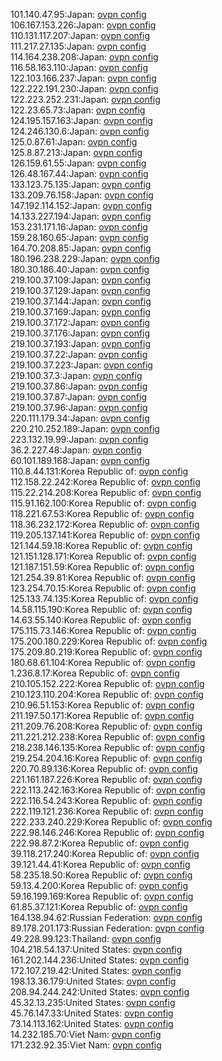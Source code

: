 101.140.47.95:Japan: [ovpn config](vpn/101_140_47_95.ovpn)  
106.167.153.226:Japan: [ovpn config](vpn/106_167_153_226.ovpn)  
110.131.117.207:Japan: [ovpn config](vpn/110_131_117_207.ovpn)  
111.217.27.135:Japan: [ovpn config](vpn/111_217_27_135.ovpn)  
114.164.238.208:Japan: [ovpn config](vpn/114_164_238_208.ovpn)  
116.58.163.110:Japan: [ovpn config](vpn/116_58_163_110.ovpn)  
122.103.166.237:Japan: [ovpn config](vpn/122_103_166_237.ovpn)  
122.222.191.230:Japan: [ovpn config](vpn/122_222_191_230.ovpn)  
122.223.252.231:Japan: [ovpn config](vpn/122_223_252_231.ovpn)  
122.23.65.73:Japan: [ovpn config](vpn/122_23_65_73.ovpn)  
124.195.157.163:Japan: [ovpn config](vpn/124_195_157_163.ovpn)  
124.246.130.6:Japan: [ovpn config](vpn/124_246_130_6.ovpn)  
125.0.87.61:Japan: [ovpn config](vpn/125_0_87_61.ovpn)  
125.8.87.213:Japan: [ovpn config](vpn/125_8_87_213.ovpn)  
126.159.61.55:Japan: [ovpn config](vpn/126_159_61_55.ovpn)  
126.48.167.44:Japan: [ovpn config](vpn/126_48_167_44.ovpn)  
133.123.75.135:Japan: [ovpn config](vpn/133_123_75_135.ovpn)  
133.209.76.158:Japan: [ovpn config](vpn/133_209_76_158.ovpn)  
147.192.114.152:Japan: [ovpn config](vpn/147_192_114_152.ovpn)  
14.133.227.194:Japan: [ovpn config](vpn/14_133_227_194.ovpn)  
153.231.171.16:Japan: [ovpn config](vpn/153_231_171_16.ovpn)  
159.28.160.65:Japan: [ovpn config](vpn/159_28_160_65.ovpn)  
164.70.208.85:Japan: [ovpn config](vpn/164_70_208_85.ovpn)  
180.196.238.229:Japan: [ovpn config](vpn/180_196_238_229.ovpn)  
180.30.186.40:Japan: [ovpn config](vpn/180_30_186_40.ovpn)  
219.100.37.109:Japan: [ovpn config](vpn/219_100_37_109.ovpn)  
219.100.37.129:Japan: [ovpn config](vpn/219_100_37_129.ovpn)  
219.100.37.144:Japan: [ovpn config](vpn/219_100_37_144.ovpn)  
219.100.37.169:Japan: [ovpn config](vpn/219_100_37_169.ovpn)  
219.100.37.172:Japan: [ovpn config](vpn/219_100_37_172.ovpn)  
219.100.37.176:Japan: [ovpn config](vpn/219_100_37_176.ovpn)  
219.100.37.193:Japan: [ovpn config](vpn/219_100_37_193.ovpn)  
219.100.37.22:Japan: [ovpn config](vpn/219_100_37_22.ovpn)  
219.100.37.223:Japan: [ovpn config](vpn/219_100_37_223.ovpn)  
219.100.37.3:Japan: [ovpn config](vpn/219_100_37_3.ovpn)  
219.100.37.86:Japan: [ovpn config](vpn/219_100_37_86.ovpn)  
219.100.37.87:Japan: [ovpn config](vpn/219_100_37_87.ovpn)  
219.100.37.96:Japan: [ovpn config](vpn/219_100_37_96.ovpn)  
220.111.179.34:Japan: [ovpn config](vpn/220_111_179_34.ovpn)  
220.210.252.189:Japan: [ovpn config](vpn/220_210_252_189.ovpn)  
223.132.19.99:Japan: [ovpn config](vpn/223_132_19_99.ovpn)  
36.2.227.48:Japan: [ovpn config](vpn/36_2_227_48.ovpn)  
60.101.189.168:Japan: [ovpn config](vpn/60_101_189_168.ovpn)  
110.8.44.131:Korea Republic of: [ovpn config](vpn/110_8_44_131.ovpn)  
112.158.22.242:Korea Republic of: [ovpn config](vpn/112_158_22_242.ovpn)  
115.22.214.208:Korea Republic of: [ovpn config](vpn/115_22_214_208.ovpn)  
115.91.162.100:Korea Republic of: [ovpn config](vpn/115_91_162_100.ovpn)  
118.221.67.53:Korea Republic of: [ovpn config](vpn/118_221_67_53.ovpn)  
118.36.232.172:Korea Republic of: [ovpn config](vpn/118_36_232_172.ovpn)  
119.205.137.141:Korea Republic of: [ovpn config](vpn/119_205_137_141.ovpn)  
121.144.59.18:Korea Republic of: [ovpn config](vpn/121_144_59_18.ovpn)  
121.151.128.171:Korea Republic of: [ovpn config](vpn/121_151_128_171.ovpn)  
121.187.151.59:Korea Republic of: [ovpn config](vpn/121_187_151_59.ovpn)  
121.254.39.81:Korea Republic of: [ovpn config](vpn/121_254_39_81.ovpn)  
123.254.70.15:Korea Republic of: [ovpn config](vpn/123_254_70_15.ovpn)  
125.133.74.135:Korea Republic of: [ovpn config](vpn/125_133_74_135.ovpn)  
14.58.115.190:Korea Republic of: [ovpn config](vpn/14_58_115_190.ovpn)  
14.63.55.140:Korea Republic of: [ovpn config](vpn/14_63_55_140.ovpn)  
175.115.73.146:Korea Republic of: [ovpn config](vpn/175_115_73_146.ovpn)  
175.200.180.229:Korea Republic of: [ovpn config](vpn/175_200_180_229.ovpn)  
175.209.80.219:Korea Republic of: [ovpn config](vpn/175_209_80_219.ovpn)  
180.68.61.104:Korea Republic of: [ovpn config](vpn/180_68_61_104.ovpn)  
1.236.8.17:Korea Republic of: [ovpn config](vpn/1_236_8_17.ovpn)  
210.105.152.222:Korea Republic of: [ovpn config](vpn/210_105_152_222.ovpn)  
210.123.110.204:Korea Republic of: [ovpn config](vpn/210_123_110_204.ovpn)  
210.96.51.153:Korea Republic of: [ovpn config](vpn/210_96_51_153.ovpn)  
211.197.50.171:Korea Republic of: [ovpn config](vpn/211_197_50_171.ovpn)  
211.209.76.208:Korea Republic of: [ovpn config](vpn/211_209_76_208.ovpn)  
211.221.212.238:Korea Republic of: [ovpn config](vpn/211_221_212_238.ovpn)  
218.238.146.135:Korea Republic of: [ovpn config](vpn/218_238_146_135.ovpn)  
219.254.204.16:Korea Republic of: [ovpn config](vpn/219_254_204_16.ovpn)  
220.70.89.136:Korea Republic of: [ovpn config](vpn/220_70_89_136.ovpn)  
221.161.187.226:Korea Republic of: [ovpn config](vpn/221_161_187_226.ovpn)  
222.113.242.163:Korea Republic of: [ovpn config](vpn/222_113_242_163.ovpn)  
222.116.54.243:Korea Republic of: [ovpn config](vpn/222_116_54_243.ovpn)  
222.119.121.236:Korea Republic of: [ovpn config](vpn/222_119_121_236.ovpn)  
222.233.240.229:Korea Republic of: [ovpn config](vpn/222_233_240_229.ovpn)  
222.98.146.246:Korea Republic of: [ovpn config](vpn/222_98_146_246.ovpn)  
222.98.87.2:Korea Republic of: [ovpn config](vpn/222_98_87_2.ovpn)  
39.118.217.240:Korea Republic of: [ovpn config](vpn/39_118_217_240.ovpn)  
39.121.44.41:Korea Republic of: [ovpn config](vpn/39_121_44_41.ovpn)  
58.235.18.50:Korea Republic of: [ovpn config](vpn/58_235_18_50.ovpn)  
59.13.4.200:Korea Republic of: [ovpn config](vpn/59_13_4_200.ovpn)  
59.16.199.169:Korea Republic of: [ovpn config](vpn/59_16_199_169.ovpn)  
61.85.37.121:Korea Republic of: [ovpn config](vpn/61_85_37_121.ovpn)  
164.138.94.62:Russian Federation: [ovpn config](vpn/164_138_94_62.ovpn)  
89.178.201.173:Russian Federation: [ovpn config](vpn/89_178_201_173.ovpn)  
49.228.99.123:Thailand: [ovpn config](vpn/49_228_99_123.ovpn)  
104.218.54.137:United States: [ovpn config](vpn/104_218_54_137.ovpn)  
161.202.144.236:United States: [ovpn config](vpn/161_202_144_236.ovpn)  
172.107.219.42:United States: [ovpn config](vpn/172_107_219_42.ovpn)  
198.13.36.179:United States: [ovpn config](vpn/198_13_36_179.ovpn)  
208.94.244.242:United States: [ovpn config](vpn/208_94_244_242.ovpn)  
45.32.13.235:United States: [ovpn config](vpn/45_32_13_235.ovpn)  
45.76.147.33:United States: [ovpn config](vpn/45_76_147_33.ovpn)  
73.14.113.162:United States: [ovpn config](vpn/73_14_113_162.ovpn)  
14.232.185.70:Viet Nam: [ovpn config](vpn/14_232_185_70.ovpn)  
171.232.92.35:Viet Nam: [ovpn config](vpn/171_232_92_35.ovpn)  
